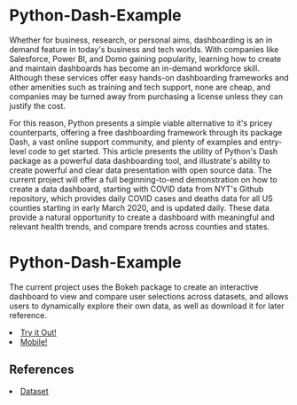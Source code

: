 # Python-Dash-Example
<p>
Whether for business, research, or personal aims, dashboarding is an in demand feature in today's business and tech worlds. With companies like Salesforce, Power BI, and Domo gaining popularity, learning how to create and maintain dashboards has become an in-demand workforce skill. Although these services offer easy hands-on dashboarding frameworks and other amenities such as training and tech support, none are cheap, and companies may be turned away from purchasing a license unless they can justify the cost.
</p>
<p>
For this reason, Python presents a simple viable alternative to it's pricey counterparts, offering a free dashboarding framework through its package Dash, a vast online support community, and plenty of examples and entry-level code to get started. This article presents the utility of Python's Dash package as a powerful data dashboarding tool, and illustrate's ability to create powerful and clear data presentation with open source data. The current project will offer a full beginning-to-end demonstration on how to create a data dashboard, starting with COVID data from NYT's Github repository, which provides daily COVID cases and deaths data for all US counties starting in early March 2020, and is updated daily. These data provide a natural opportunity to create a dashboard with meaningful and relevant health trends, and compare trends across counties and states. 
</p> 

# Python-Dash-Example
<p>
The current project uses the Bokeh package to create an interactive dashboard to view and compare user selections across datasets, and allows users to dynamically explore their own data, as well as download it for later reference. 
</p>

<p>

<li><a href="https://rawcdn.githack.com/mattgr0619/Python-Dash-Example/02e1e00833f812ebdb261eb1a21a93c2a4d29e39/desktop_app_7.1.html" title="Try out the dashboard!">Try it Out!</a></li>

<li><a href="https://raw.githack.com/mattgr0619/Python-Dash-Example/main/desktop_app_7.23%202.html" title="Try out the dashboard!">Mobile!</a></li>
</p>





## References
<li><a href="https://www.kaggle.com/datasets/kingburrito666/cannabis-strains" title="Sample">Dataset</a></li>

